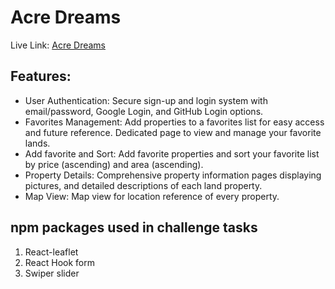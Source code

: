 # Acre Dreams

Live Link: [Acre Dreams](https://land-real-state.web.app/)

## Features:

- User Authentication: Secure sign-up and login system with email/password, Google Login, and GitHub Login options.
- Favorites Management: Add properties to a favorites list for easy access and future reference. Dedicated page to view and manage your favorite lands.
- Add favorite and Sort: Add favorite properties and sort your favorite list by price (ascending) and area (ascending).
- Property Details: Comprehensive property information pages displaying pictures, and detailed descriptions of each land property.
- Map View: Map view for location reference of every property.

## npm packages used in challenge tasks

1. React-leaflet
2. React Hook form
3. Swiper slider
